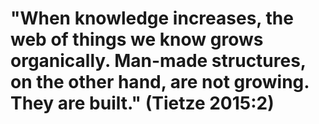 # "When knowledge increases, the web of things we know grows organically. Man-made structures, on the other hand, are not growing. They are built." (Tietze 2015:2)
